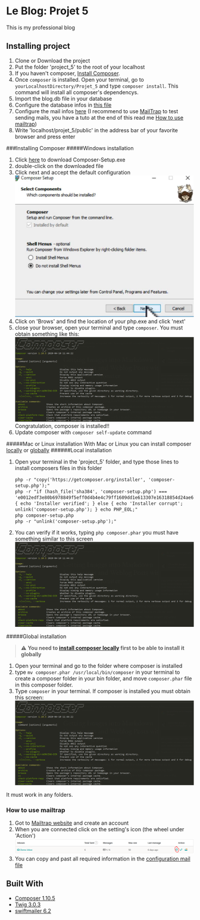 # Le Blog: Projet 5

This is my professional blog

## Installing project

1. Clone or Download the project
2. Put the folder 'project_5' to the root of your localhost
3. If you haven't composer, [Install Composer](#installing-composer).
4. Once ```composer``` is installed. Open your terminal, go to ```yourLocalhostDirectory/Projet_5``` and type ````composer install````. 
This command will install all composer's dependencys.
5. Import the blog.db file in your database
6. Configure the database infos in [this file](config/dev.php)
7. Configure the mail infos [here](config/Mail.php) (I recommend to use [MailTrap](https://mailtrap.io/) to test sending mails, 
you have a tuto at the end of this read me [How to use mailtrap](#how-to-use-mailtrap))
8. Write 'localhost/projet_5/public' in the address bar of your favorite browser and press enter

###Installing Composer
#####Windows installation
1. Click  [here](https://getcomposer.org/Composer-Setup.exe) to download Composer-Setup.exe
2. double-click on the downloaded file
3. Click next and accept the default configuration
![composer default](public/docs/composer-default.PNG "composer default")
4. Click on 'Brows' and find the location of your php.exe and click 'next'
5. close your browser, open your terminal and type ```composer```.
 You must obtain something like this:
![composer installed](public/docs/composer-installed.PNG "composer installed")
Congratulation, composer is installed!!
6. Update composer with ```composer self-update``` command

#####Mac or Linux installation
With Mac or Linux you can install composer [locally](#local-installation) or [globally](#global-installation)
######Local installation
1. Open your terminal in the 'project_5' folder, and type those lines to install composers files in this folder
    ```
    php -r "copy('https://getcomposer.org/installer', 'composer-setup.php');"
    php -r "if (hash_file('sha384', 'composer-setup.php') === 'e0012edf3e80b6978849f5eff0d4b4e4c79ff1609dd1e613307e16318854d24ae64f26d17af3ef0bf7cfb710ca74755a') { echo 'Installer verified'; } else { echo 'Installer corrupt'; unlink('composer-setup.php'); } echo PHP_EOL;"
    php composer-setup.php
    php -r "unlink('composer-setup.php');"
    ``` 
2. You can verify if it works, typing ```php composer.phar``` you must have something similar to this screen
![composer installed](public/docs/composer-installed.PNG "composer installed")

#####Global installation
> :warning: **You need to [install composer locally](#local-installation) first to be able to install it globally**

1. Open your terminal and go to the folder where composer is installed
2. type ```mv composer.phar /usr/local/bin/composer``` in your terminal to create a composer folder in your bin folder,
 and move ```composer.phar``` file in this composer folder.
3. Type ```composer``` in your terminal. If composer is installed you must obtain this screen:
![composer installed](public/docs/composer-installed.PNG "composer installed")

It must work in any folders.

### How to use mailtrap
1. Got to [Mailtrap website](https://mailtrap.io/) and create an account
2. When you are connected click on the setting's icon (the wheel under 'Action')
![Mailtrap config](public/docs/mailConfig.PNG "How config mail trap")
3. You can copy and past all required information in the [configuration mail file](config/Mail.php)

## Built With
* [Composer 1.10.5](https://getcomposer.org/)
* [Twig 3.0.3](https://twig.symfony.com/)
* [swiftmailer 6.2](https://swiftmailer.symfony.com/)

